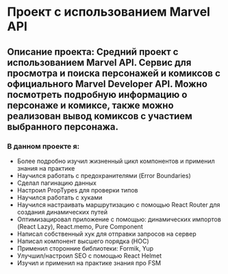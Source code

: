 # Проект с использованием Marvel API
## Описание проекта: Средний проект с использованием Marvel API. Сервис для просмотра и поиска персонажей и комиксов с официального Marvel Developer API. Можно посмотреть подробную информацию о персонаже и комиксе, также можно реализован вывод комиксов с участием выбранного персонажа.
### В данном проекте я:
+ Более подробно изучил жизненный цикл компонентов и применил знания на практике
+ Научился работать с предохранителями (Error Boundaries)
+ Сделал пагинацию данных
+ Настроил PropTypes для проверки типов
+ Научился работать с хуками
+ Научился настраивать маршрутизацию с помощью React Router для создания динамических путей
+ Оптимизацировал приложение с помощью: динамических импортов (React Lazy), React.memo, Pure Component
+ Написал собственный хук для отправки запросов на сервер
+ Написал компонент высшего порядка (HOC)
+ Применил сторонние библиотеки: Formik, Yup
+ Улучшил/настроил SEO с помощью React Helmet
+ Изучил и применил на практике знания про FSM
